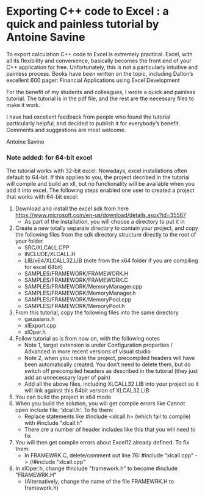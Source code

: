 # Exporting C++ code to Excel : a quick and painless tutorial by Antoine Savine

To export calculation C++ code to Excel is extremely practical. Excel, with all its flexibility and convenience, basically
becomes the front end of your C++ application for free. 
Unfortunately, this is not a particularly intuitive and painless process. 
Books have been written on the topic, including Dalton’s excellent 600 pager:
Financial Applications using Excel Development

For the benefit of my students and colleagues, I wrote a quick and painless tutorial. The tutorial is in the pdf file,
and the rest are the necessary files to make it work. 

I have had excellent feedback from people who found the tutorial particularly helpful, and decided to publish it for everybody’s benefit.
Comments and suggestions are most welcome.

Antoine Savine

### Note added: for 64-bit excel

The tutorial works with 32-bit excel. Nowadays, excel installations often default to 64-bit. If this applies to you, the project decribed in the tutorial will compile and build an xll, but no functionality will be available when you add it into excel. The following steps enabled one user to created a project that works with 64-bit excel:

1.	Download and install the excel sdk from here https://www.microsoft.com/en-us/download/details.aspx?id=35567
    * As part of the installation, you will choose a directory to put it in
2.	Create a new totally separate directory to contain your project, and copy the following files from the sdk directory structure directly to the root of your folder 
    * SRC/XLCALL.CPP
    * INCLUDE/XLCALL.H
    * LIB/x64/XLCALL32.LIB (note from the x64 folder if you are compiling for excel 64bit)
    * SAMPLES/FRAMEWORK/FRAMEWORK.H
    * SAMPLES/FRAMEWORK/FRAMEWORK.C
    * SAMPLES/FRAMEWORK/MemoryManager.cpp
    * SAMPLES/FRAMEWORK/MemoryManager.h
    * SAMPLES/FRAMEWORK/MemoryPool.cpp
    * SAMPLES/FRAMEWORK/MemoryPool.h
3.	From this tutorial, copy the following files into the same directory
    * gaussians.h
    * xlExport.cpp
    * xlOper.h
4.	Follow tutorial as is from now on, with the following notes
    * Note 1, target extension is under Configuration properties / Advanced in more recent versions of visual studio
    * Note 2, when you create the project, precompiled headers will have been automatically created. You don’t need to delete them, but do switch off precompiled headers as described in the tutorial (they just add an unnecessary layer of pain)
    * Add all the above files, including XLCALL32.LIB into your project so it will link against this 64bit version of XLCAL32.LIB
5.	You can build the project in x64 mode
6.	When you build the solution, you will get compile errors like Cannot open include file: 'xlcall.h'. To fix them:
    * Replace statements like #include <xlcall.h> (which fail to compile) with #include “xlcall.h”
    * There are a number of header includes like this that you will need to fix
7.	You will then get compile errors about Excel12 already defined. To fix them:
    * In FRAMEWRK.C, delete/comment out line 76: #include "xlcall.cpp" -> //#include "xlcall.cpp"
8.	In xlOper.h, change #include "framework.h" to become #include "FRAMEWRK.H" 
    * (Alternatively, change the name of the file FRAMEWRK.H to framework.h)

